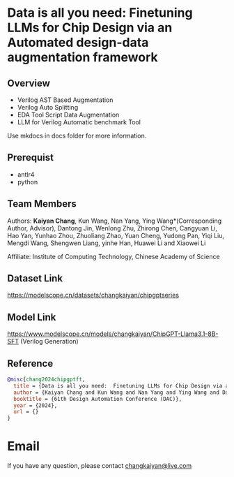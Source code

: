 # Data is all you need:  Finetuning LLMs for Chip Design via an Automated design-data augmentation framework

## Overview

- Verilog AST Based Augmentation
- Verilog Auto Splitting
- EDA Tool Script Data Augmentation
- LLM for Verilog Automatic benchmark Tool

Use mkdocs in docs folder for more information.

## Prerequist

- antlr4
- python


## Team Members

Authors: **Kaiyan Chang**, Kun Wang, Nan Yang, Ying Wang*(Corresponding Author, Advisor), Dantong Jin, Wenlong Zhu, Zhirong Chen, Cangyuan Li, Hao Yan, Yunhao Zhou, Zhuoliang Zhao, Yuan Cheng, Yudong Pan, Yiqi Liu, Mengdi Wang, Shengwen Liang, yinhe Han, Huawei Li and Xiaowei Li

Affiliate: Institute of Computing Technology, Chinese Academy of Science


## Dataset Link

https://modelscope.cn/datasets/changkaiyan/chipgptseries

## Model Link

https://www.modelscope.cn/models/changkaiyan/ChipGPT-Llama3.1-8B-SFT (Verilog Generation)

## Reference
```bibtex
@misc{chang2024chipgptft,
  title = {Data is all you need:  Finetuning LLMs for Chip Design via an Automated design-data augmentation framework},
  author = {Kaiyan Chang and Kun Wang and Nan Yang and Ying Wang and Dantong Jin and Wenlong Zhu and Zhirong Chen and Cangyuan Li and Hao Yan and Yunhao Zhou and Zhuoliang Zhao and Yuan Cheng and Yudong Pan and Yiqi Liu and Mengdi Wang and Shengwen Liang and yinhe han and Huawei Li and Xiaowei Li},
  booktitle = {61th Design Automation Conference (DAC)},
  year = {2024},
  url = {}
}
```

# Email

If you have any question, please contact changkaiyan@live.com
